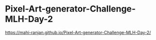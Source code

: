 # Pixel-Art-generator-Challenge-MLH-Day-2
https://mahi-ranjan.github.io/Pixel-Art-generator-Challenge-MLH-Day-2/

